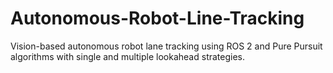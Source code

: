 # Autonomous-Robot-Line-Tracking
Vision-based autonomous robot lane tracking using ROS 2 and Pure Pursuit algorithms with single and multiple lookahead strategies.
